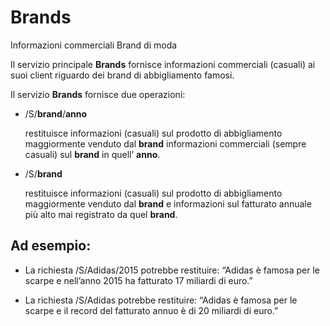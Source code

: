 # Brands

Informazioni commerciali Brand di moda

Il servizio principale **Brands** fornisce informazioni commerciali (casuali) ai suoi client riguardo dei brand di abbigliamento famosi. 

Il servizio **Brands** fornisce due operazioni:
    
*   /S/**brand**/**anno** 
    
    restituisce informazioni (casuali) sul prodotto di abbigliamento maggiormente venduto dal **brand** informazioni commerciali (sempre casuali) sul **brand** in quell’ **anno**.

*   /S/**brand** 
    
    restituisce informazioni (casuali) sul prodotto di abbigliamento maggiormente venduto dal **brand** e informazioni sul fatturato annuale più alto mai registrato da quel **brand**.

## Ad esempio:

* La richiesta /S/Adidas/2015 potrebbe restituire: “Adidas è famosa per le scarpe e nell’anno 2015 ha fatturato 17 miliardi di euro.”

* La richiesta /S/Adidas potrebbe restituire: “Adidas è famosa per le scarpe e il record del fatturato annuo è di 20 miliardi di euro.”
